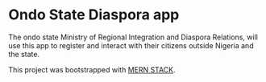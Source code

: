 # Ondo State Diaspora app

The ondo state Ministry of Regional Integration and Diaspora Relations, will use this app to register and interact with their citizens outside Nigeria and the state. 

This project was bootstrapped with [MERN STACK](https://github.com/greenlife-developer/diasporaapp).
